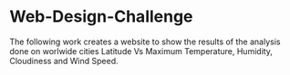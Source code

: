 # Web-Design-Challenge

The following work creates a website to show the results of the analysis done on worlwide cities Latitude Vs Maximum Temperature, Humidity, Cloudiness and Wind Speed.





